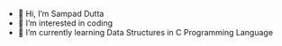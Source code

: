 - 👋 Hi, I’m Sampad Dutta
- 👀 I’m interested in coding
- 🌱 I’m currently learning Data Structures in C Programming Language

<!---
SampadGiThUb/SampadGiThUb is a ✨ special ✨ repository because its `README.md` (this file) appears on your GitHub profile.
You can click the Preview link to take a look at your changes.
--->
